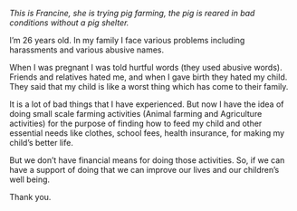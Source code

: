 *This is Francine, she is trying pig farming, the pig is reared in bad conditions without a pig shelter.*

I’m 26 years old. In my family I face various problems including harassments and various abusive names.

When I was pregnant I was told hurtful words (they used abusive words). Friends and relatives hated me, and when I gave
birth they hated my child. They said that my child is like a worst thing which has come to their family.

It is a lot of
bad things that I have experienced. But now I have the idea of doing small scale farming activities (Animal farming and
Agriculture activities) for the purpose of finding how to feed my child and other essential needs like clothes, school
fees, health insurance, for making my child’s better life.

But we don’t have financial means for doing those activities.
So, if we can have a support of doing that we can improve our lives and our children’s well being.

Thank you.
